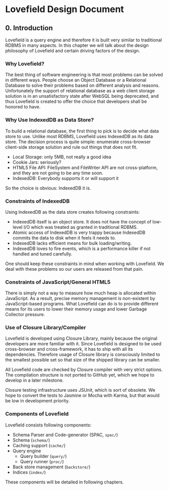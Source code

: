 # Lovefield Design Document
## 0. Introduction
Lovefield is a query engine and therefore it is built very similar to
traditional RDBMS in many aspects. In this chapter we will talk about the
design philosophy of Lovefield and certain driving factors of the design.

### Why Lovefield?
The best thing of software engineering is that most problems can be solved in
different ways. People choose an Object Database or a Relational Database to
solve their problems based on different analysis and reasons. Unfortunately the
support of relational database as a web client storage solution is in an
unsatisfactory state after WebSQL being deprecated, and thus Lovefield is
created to offer the choice that developers shall be honored to have.

### Why Use IndexedDB as Data Store?
To build a relational database, the first thing to pick is to decide what data
store to use. Unlike most RDBMS, Lovefield uses IndexedDB as its data store.
The decision process is quite simple: enumerate cross-browser client-side
storage solution and rule out things that does not fit.

  * Local Storage: only 5MB, not really a good idea
  * Cookie Jars: seriously?
  * HTML5 File API: FileSystem and FileWriter API are not cross-platform, and
they are not going to be any time soon.
  * IndexedDB: Everybody supports it or will support it

So the choice is obvious: IndexedDB it is.

### Constraints of IndexedDB
Using IndexedDB as the data store creates following constraints:

* IndexedDB itself is an object store. It does not have the concept of
low-level I/O which was treated as granted in traditional RDBMS.
* Atomic access of IndexedDB is very trappy because IndexedDB commits the data
to disk when it feels it needs to.
* IndexedDB lacks efficient means for bulk loading/writing.
* IndexedDB loves to fire events, which is a performance killer if not handled
and tuned carefully.

One should keep these constraints in mind when working with Lovefield. We deal
with these problems so our users are released from that pain.

### Constraints of JavaScript/General HTML5
There is simply not a way to measure how much heap is allocated within
JavaScript. As a result, precise memory management is non-existent by
JavaScript-based programs. What Lovefield can do is to provide different means
for its users to lower their memory usage and lower Garbage Collector pressure.

### Use of Closure Library/Compiler
Lovefield is developed using Closure Library, mainly because the original
developers are more familiar with it. Since Lovefield is designed to be used
cross-browser and cross-framework, it has to ship with all its dependencies.
Therefore usage of Closure library is consciously limited to the smallest
possible set so that size of the shipped library can be smaller.

All Lovefield code are checked by Closure compiler with very strict options.
The compilation structure is not ported to GitHub yet, which we hope to develop
in a later milestone.

Closure testing infrastructure uses JSUnit, which is sort of obsolete. We hope
to convert the tests to Jasmine or Mocha with Karma, but that would be low in
development priority.

### Components of Lovefield
Lovefield consists following components:

* Schema Parser and Code-generator (SPAC, `spac/`)
* Schema (`schema/`)
* Caching support (`cache/`)
* Query engine
    * Query builder (`query/`)
    * Query runner (`proc/`)
* Back store management (`backstore/`)
* Indices (`index/`)

These components will be detailed in following chapters.
